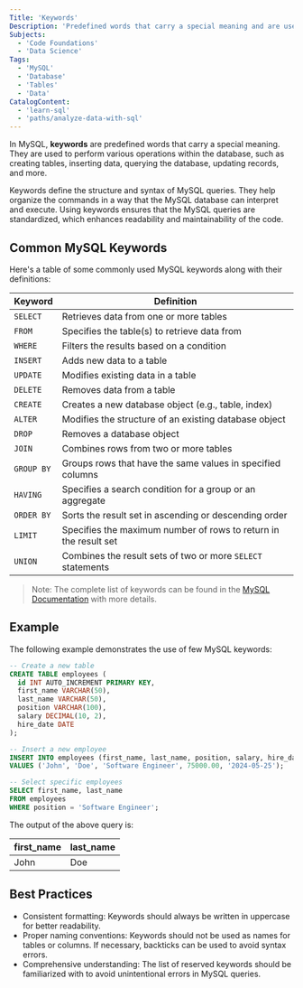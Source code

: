 ```yaml
---
Title: 'Keywords'
Description: 'Predefined words that carry a special meaning and are used to perform various operations within the database.'
Subjects:
  - 'Code Foundations'
  - 'Data Science'
Tags:
  - 'MySQL'
  - 'Database'
  - 'Tables'
  - 'Data'
CatalogContent:
  - 'learn-sql'
  - 'paths/analyze-data-with-sql'
---
```


In MySQL, **keywords** are predefined words that carry a special meaning. They are used to perform various operations within the database, such as creating tables, inserting data, querying the database, updating records, and more.

Keywords define the structure and syntax of MySQL queries. They help organize the commands in a way that the MySQL database can interpret and execute. Using keywords ensures that the MySQL queries are standardized, which enhances readability and maintainability of the code.

## Common MySQL Keywords

Here's a table of some commonly used MySQL keywords along with their definitions:

| Keyword    | Definition                                                       |
| ---------- | ---------------------------------------------------------------- |
| `SELECT`   | Retrieves data from one or more tables                           |
| `FROM`     | Specifies the table(s) to retrieve data from                     |
| `WHERE`    | Filters the results based on a condition                         |
| `INSERT`   | Adds new data to a table                                         |
| `UPDATE`   | Modifies existing data in a table                                |
| `DELETE`   | Removes data from a table                                        |
| `CREATE`   | Creates a new database object (e.g., table, index)               |
| `ALTER`    | Modifies the structure of an existing database object            |
| `DROP`     | Removes a database object                                        |
| `JOIN`     | Combines rows from two or more tables                            |
| `GROUP BY` | Groups rows that have the same values in specified columns       |
| `HAVING`   | Specifies a search condition for a group or an aggregate         |
| `ORDER BY` | Sorts the result set in ascending or descending order            |
| `LIMIT`    | Specifies the maximum number of rows to return in the result set |
| `UNION`    | Combines the result sets of two or more `SELECT` statements      |

> Note: The complete list of keywords can be found in the [MySQL Documentation](https://dev.mysql.com/doc/refman/8.0/en/keywords.html) with more details.

## Example

The following example demonstrates the use of few MySQL keywords:

```sql
-- Create a new table
CREATE TABLE employees (
  id INT AUTO_INCREMENT PRIMARY KEY,
  first_name VARCHAR(50),
  last_name VARCHAR(50),
  position VARCHAR(100),
  salary DECIMAL(10, 2),
  hire_date DATE
);

-- Insert a new employee
INSERT INTO employees (first_name, last_name, position, salary, hire_date)
VALUES ('John', 'Doe', 'Software Engineer', 75000.00, '2024-05-25');

-- Select specific employees
SELECT first_name, last_name
FROM employees
WHERE position = 'Software Engineer';
```

The output of the above query is:

| first_name | last_name |
| ---------- | --------- |
| John       | Doe       |

## Best Practices

- Consistent formatting: Keywords should always be written in uppercase for better readability.
- Proper naming conventions: Keywords should not be used as names for tables or columns. If necessary, backticks can be used to avoid syntax errors.
- Comprehensive understanding: The list of reserved keywords should be familiarized with to avoid unintentional errors in MySQL queries.
